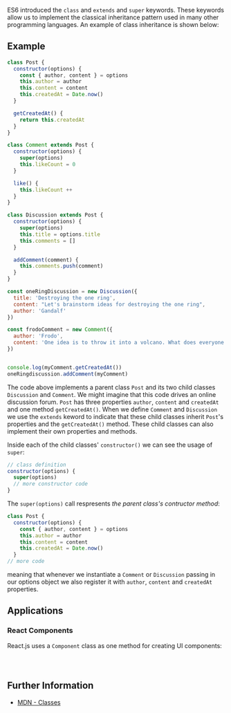 ES6 introduced the `class` and `extends` and `super` keywords. These keywords allow us to implement the classical inheritance pattern used in many other programming languages. An example of class inheritance is shown below:

## Example

```js
class Post {
  constructor(options) {
    const { author, content } = options
    this.author = author
    this.content = content
    this.createdAt = Date.now()
  }

  getCreatedAt() {
    return this.createdAt
  }
}

class Comment extends Post {
  constructor(options) {
    super(options)
    this.likeCount = 0
  }

  like() {
    this.likeCount ++ 
  }
}

class Discussion extends Post {
  constructor(options) {
    super(options)
    this.title = options.title
    this.comments = []
  }

  addComment(comment) {
    this.comments.push(comment)
  }
}

const oneRingDiscussion = new Discussion({
  title: 'Destroying the one ring',
  content: "Let's brainstorm ideas for destroying the one ring",
  author: 'Gandalf'
})

const frodoComment = new Comment({ 
  author: 'Frodo', 
  content: 'One idea is to throw it into a volcano. What does everyone think?'
})


console.log(myComment.getCreatedAt())
oneRingdiscussion.addComment(myComment)
```
The code above implements a parent class `Post` and its two child classes `Discussion` and `Comment`. We might imagine that this code drives an online discussion forum. `Post` has three properties `author`, `content` and `createdAt` and one method `getCreatedAt()`. When we define `Comment` and `Discussion` we use the `extends` keword to indicate that these child classes inherit `Post`'s properties and the `getCreatedAt()` method. These child classes can also implement their own properties and methods.

Inside each of the child classes' `constructor()` we can see the usage of `super`:
```js
// class definition
constructor(options) {
  super(options)
  // more constructor code
}

```
The `super(options)` call respresents *the parent class's contructor method*:
```js
class Post {
  constructor(options) {
    const { author, content } = options
    this.author = author
    this.content = content
    this.createdAt = Date.now()
  }
// more code
```
meaning that whenever we instantiate a `Comment` or `Discussion` passing in our options object we also register it with `author`, `content` and `createdAt` properties. 

## Applications



### React Components

React.js uses a `Component` class as one method for creating UI components:

```js




```




## Further Information

  * [MDN - Classes](https://developer.mozilla.org/en/docs/Web/JavaScript/Reference/Classes)

